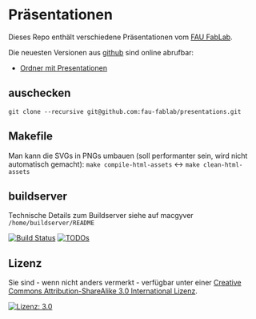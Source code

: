 Präsentationen
==============

Dieses Repo enthält verschiedene Präsentationen vom [FAU FabLab](https://fablab.fau.de).

Die neuesten Versionen aus [github](https://github.com/fau-fablab/presentations) sind online abrufbar:

- [Ordner mit Presentationen](https://user.fablab.fau.de/~buildserver/presentations)

auschecken
----------

```shell
git clone --recursive git@github.com:fau-fablab/presentations.git
```

Makefile
--------

Man kann die SVGs in PNGs umbauen (soll performanter sein, wird nicht automatisch gemacht): `make compile-html-assets` <-> `make clean-html-assets`

buildserver
-----------

Technische Details zum Buildserver siehe auf macgyver `/home/buildserver/README`

[![Build Status](https://user.fablab.fau.de/~buildserver/presentations/status.svg)](https://user.fablab.fau.de/~buildserver/presentations/)
[![TODOs](https://user.fablab.fau.de/~buildserver/presentations/status-todos.svg)](https://user.fablab.fau.de/~buildserver/presentations/)

Lizenz
------

Sie sind - wenn nicht anders vermerkt - verfügbar unter einer <a rel="license" href="http://creativecommons.org/licenses/by-sa/3.0/">Creative Commons Attribution-ShareAlike 3.0 International Lizenz</a>.

[![Lizenz: 3.0](https://licensebuttons.net/l/by-sa/3.0/de/88x31.png)](https://creativecommons.org/licenses/by-sa/3.0/)
